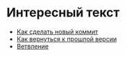 # Интересный текст
- [Как сделать новый коммит](./commmit_help.md)
- [Как вернуться к прошлой версии](./reset_help.md)
- [Ветвление](./branch_help.md)

